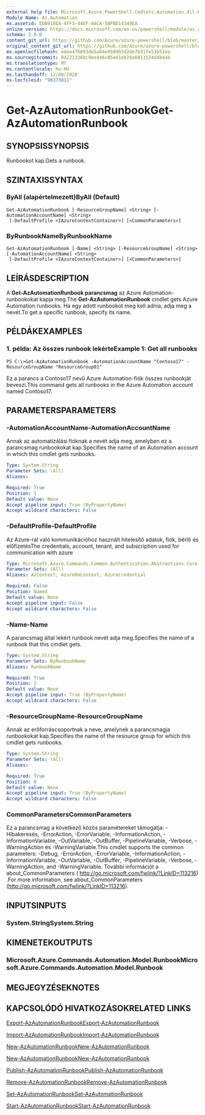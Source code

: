 ```yaml
---
external help file: Microsoft.Azure.PowerShell.Cmdlets.Automation.dll-Help.xml
Module Name: Az.Automation
ms.assetid: EDB918EA-4FF3-44EF-A4CA-5BFBD14340EA
online version: https://docs.microsoft.com/en-us/powershell/module/az.automation/get-azautomationrunbook
schema: 2.0.0
content_git_url: https://github.com/Azure/azure-powershell/blob/master/src/Automation/Automation/help/Get-AzAutomationRunbook.md
original_content_git_url: https://github.com/Azure/azure-powershell/blob/master/src/Automation/Automation/help/Get-AzAutomationRunbook.md
ms.openlocfilehash: edae476893de5a64e950902d2de7b31fe53b51ea
ms.sourcegitcommit: 04221336bc9eed46c05ed1e828a6811534d4b4ab
ms.translationtype: MT
ms.contentlocale: hu-HU
ms.lasthandoff: 12/08/2020
ms.locfileid: "98373811"
---
```

# <span data-ttu-id="4a761-101">Get-AzAutomationRunbook</span><span class="sxs-lookup"><span data-stu-id="4a761-101">Get-AzAutomationRunbook</span></span>

## <span data-ttu-id="4a761-102">SYNOPSIS</span><span class="sxs-lookup"><span data-stu-id="4a761-102">SYNOPSIS</span></span>
<span data-ttu-id="4a761-103">Runbookot kap.</span><span class="sxs-lookup"><span data-stu-id="4a761-103">Gets a runbook.</span></span>

## <span data-ttu-id="4a761-104">SZINTAXIS</span><span class="sxs-lookup"><span data-stu-id="4a761-104">SYNTAX</span></span>

### <span data-ttu-id="4a761-105">ByAll (alapértelmezett)</span><span class="sxs-lookup"><span data-stu-id="4a761-105">ByAll (Default)</span></span>
```
Get-AzAutomationRunbook [-ResourceGroupName] <String> [-AutomationAccountName] <String>
 [-DefaultProfile <IAzureContextContainer>] [<CommonParameters>]
```

### <span data-ttu-id="4a761-106">ByRunbookName</span><span class="sxs-lookup"><span data-stu-id="4a761-106">ByRunbookName</span></span>
```
Get-AzAutomationRunbook [-Name] <String> [-ResourceGroupName] <String> [-AutomationAccountName] <String>
 [-DefaultProfile <IAzureContextContainer>] [<CommonParameters>]
```

## <span data-ttu-id="4a761-107">LEÍRÁS</span><span class="sxs-lookup"><span data-stu-id="4a761-107">DESCRIPTION</span></span>
<span data-ttu-id="4a761-108">A **Get-AzAutomationRunbook parancsmag** az Azure Automation-runbookokat kapja meg.</span><span class="sxs-lookup"><span data-stu-id="4a761-108">The **Get-AzAutomationRunbook** cmdlet gets Azure Automation runbooks.</span></span>
<span data-ttu-id="4a761-109">Ha egy adott runbookot meg kell adnia, adja meg a nevét.</span><span class="sxs-lookup"><span data-stu-id="4a761-109">To get a specific runbook, specify its name.</span></span>

## <span data-ttu-id="4a761-110">PÉLDÁK</span><span class="sxs-lookup"><span data-stu-id="4a761-110">EXAMPLES</span></span>

### <span data-ttu-id="4a761-111">1. példa: Az összes runbook lekérte</span><span class="sxs-lookup"><span data-stu-id="4a761-111">Example 1: Get all runbooks</span></span>
```
PS C:\>Get-AzAutomationRunbook -AutomationAccountName "Contoso17" -ResourceGroupName "ResourceGroup01"
```

<span data-ttu-id="4a761-112">Ez a parancs a Contoso17 nevű Azure Automation-fiók összes runbookját beveszi.</span><span class="sxs-lookup"><span data-stu-id="4a761-112">This command gets all runbooks in the Azure Automation account named Contoso17.</span></span>

## <span data-ttu-id="4a761-113">PARAMETERS</span><span class="sxs-lookup"><span data-stu-id="4a761-113">PARAMETERS</span></span>

### <span data-ttu-id="4a761-114">-AutomationAccountName</span><span class="sxs-lookup"><span data-stu-id="4a761-114">-AutomationAccountName</span></span>
<span data-ttu-id="4a761-115">Annak az automatizálási fióknak a nevét adja meg, amelyben ez a parancsmag runbookokat kap.</span><span class="sxs-lookup"><span data-stu-id="4a761-115">Specifies the name of an Automation account in which this cmdlet gets runbooks.</span></span>

```yaml
Type: System.String
Parameter Sets: (All)
Aliases:

Required: True
Position: 1
Default value: None
Accept pipeline input: True (ByPropertyName)
Accept wildcard characters: False
```

### <span data-ttu-id="4a761-116">-DefaultProfile</span><span class="sxs-lookup"><span data-stu-id="4a761-116">-DefaultProfile</span></span>
<span data-ttu-id="4a761-117">Az Azure-ral való kommunikációhoz használt hitelesítő adatok, fiók, bérlő és előfizetés</span><span class="sxs-lookup"><span data-stu-id="4a761-117">The credentials, account, tenant, and subscription used for communication with azure</span></span>

```yaml
Type: Microsoft.Azure.Commands.Common.Authentication.Abstractions.Core.IAzureContextContainer
Parameter Sets: (All)
Aliases: AzContext, AzureRmContext, AzureCredential

Required: False
Position: Named
Default value: None
Accept pipeline input: False
Accept wildcard characters: False
```

### <span data-ttu-id="4a761-118">-Name</span><span class="sxs-lookup"><span data-stu-id="4a761-118">-Name</span></span>
<span data-ttu-id="4a761-119">A parancsmag által lekért runbook nevét adja meg.</span><span class="sxs-lookup"><span data-stu-id="4a761-119">Specifies the name of a runbook that this cmdlet gets.</span></span>

```yaml
Type: System.String
Parameter Sets: ByRunbookName
Aliases: RunbookName

Required: True
Position: 2
Default value: None
Accept pipeline input: True (ByPropertyName)
Accept wildcard characters: False
```

### <span data-ttu-id="4a761-120">-ResourceGroupName</span><span class="sxs-lookup"><span data-stu-id="4a761-120">-ResourceGroupName</span></span>
<span data-ttu-id="4a761-121">Annak az erőforráscsoportnak a neve, amelynek a parancsmagja runbookokat kap.</span><span class="sxs-lookup"><span data-stu-id="4a761-121">Specifies the name of the resource group for which this cmdlet gets runbooks.</span></span>

```yaml
Type: System.String
Parameter Sets: (All)
Aliases:

Required: True
Position: 0
Default value: None
Accept pipeline input: True (ByPropertyName)
Accept wildcard characters: False
```

### <span data-ttu-id="4a761-122">CommonParameters</span><span class="sxs-lookup"><span data-stu-id="4a761-122">CommonParameters</span></span>
<span data-ttu-id="4a761-123">Ez a parancsmag a következő közös paramétereket támogatja: -Hibakeresés, -ErrorAction, -ErrorVariable, -InformationAction, -InformationVariable, -OutVariable, -OutBuffer, -PipelineVariable, -Verbose, -WarningAction és -WarningVariable.</span><span class="sxs-lookup"><span data-stu-id="4a761-123">This cmdlet supports the common parameters: -Debug, -ErrorAction, -ErrorVariable, -InformationAction, -InformationVariable, -OutVariable, -OutBuffer, -PipelineVariable, -Verbose, -WarningAction, and -WarningVariable.</span></span> <span data-ttu-id="4a761-124">További információt a about_CommonParameters ( http://go.microsoft.com/fwlink/?LinkID=113216) .</span><span class="sxs-lookup"><span data-stu-id="4a761-124">For more information, see about_CommonParameters (http://go.microsoft.com/fwlink/?LinkID=113216).</span></span>

## <span data-ttu-id="4a761-125">INPUTS</span><span class="sxs-lookup"><span data-stu-id="4a761-125">INPUTS</span></span>

### <span data-ttu-id="4a761-126">System.String</span><span class="sxs-lookup"><span data-stu-id="4a761-126">System.String</span></span>

## <span data-ttu-id="4a761-127">KIMENETEK</span><span class="sxs-lookup"><span data-stu-id="4a761-127">OUTPUTS</span></span>

### <span data-ttu-id="4a761-128">Microsoft.Azure.Commands.Automation.Model.Runbook</span><span class="sxs-lookup"><span data-stu-id="4a761-128">Microsoft.Azure.Commands.Automation.Model.Runbook</span></span>

## <span data-ttu-id="4a761-129">MEGJEGYZÉSEK</span><span class="sxs-lookup"><span data-stu-id="4a761-129">NOTES</span></span>

## <span data-ttu-id="4a761-130">KAPCSOLÓDÓ HIVATKOZÁSOK</span><span class="sxs-lookup"><span data-stu-id="4a761-130">RELATED LINKS</span></span>

[<span data-ttu-id="4a761-131">Export-AzAutomationRunbook</span><span class="sxs-lookup"><span data-stu-id="4a761-131">Export-AzAutomationRunbook</span></span>](./Export-AzAutomationRunbook.md)

[<span data-ttu-id="4a761-132">Import-AzAutomationRunbook</span><span class="sxs-lookup"><span data-stu-id="4a761-132">Import-AzAutomationRunbook</span></span>](./Import-AzAutomationRunbook.md)

[<span data-ttu-id="4a761-133">New-AzAutomationRunbook</span><span class="sxs-lookup"><span data-stu-id="4a761-133">New-AzAutomationRunbook</span></span>](./New-AzAutomationRunbook.md)

[<span data-ttu-id="4a761-134">New-AzAutomationRunbook</span><span class="sxs-lookup"><span data-stu-id="4a761-134">New-AzAutomationRunbook</span></span>](./New-AzAutomationRunbook.md)

[<span data-ttu-id="4a761-135">Publish-AzAutomationRunbook</span><span class="sxs-lookup"><span data-stu-id="4a761-135">Publish-AzAutomationRunbook</span></span>](./Publish-AzAutomationRunbook.md)

[<span data-ttu-id="4a761-136">Remove-AzAutomationRunbook</span><span class="sxs-lookup"><span data-stu-id="4a761-136">Remove-AzAutomationRunbook</span></span>](./Remove-AzAutomationRunbook.md)

[<span data-ttu-id="4a761-137">Set-AzAutomationRunbook</span><span class="sxs-lookup"><span data-stu-id="4a761-137">Set-AzAutomationRunbook</span></span>](./Set-AzAutomationRunbook.md)

[<span data-ttu-id="4a761-138">Start-AzAutomationRunbook</span><span class="sxs-lookup"><span data-stu-id="4a761-138">Start-AzAutomationRunbook</span></span>](./Start-AzAutomationRunbook.md)


